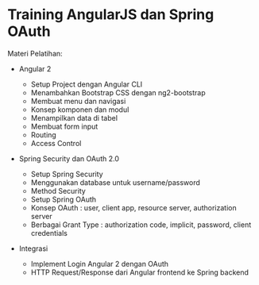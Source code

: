 # Training AngularJS dan Spring OAuth #

Materi Pelatihan:

* Angular 2

	* Setup Project dengan Angular CLI
	* Menambahkan Bootstrap CSS dengan ng2-bootstrap
	* Membuat menu dan navigasi
	* Konsep komponen dan modul
	* Menampilkan data di tabel
	* Membuat form input
	* Routing
	* Access Control

* Spring Security dan OAuth 2.0

	* Setup Spring Security
	* Menggunakan database untuk username/password
	* Method Security
	* Setup Spring OAuth
	* Konsep OAuth : user, client app, resource server, authorization server
	* Berbagai Grant Type : authorization code, implicit, password, client credentials

* Integrasi

	* Implement Login Angular 2 dengan OAuth
	* HTTP Request/Response dari Angular frontend ke Spring backend
